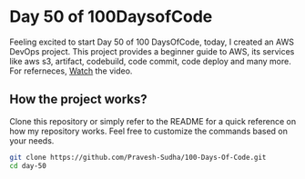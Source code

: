 # Day 50 of 100DaysofCode

Feeling excited to start Day 50 of 100 DaysOfCode, today, I created an AWS DevOps project. This project provides a beginner guide to AWS, its services like aws s3, artifact, codebuild, code commit, code deploy and many more. For referneces, [Watch](https://youtu.be/IUF-pfbYGvg?si=hu1DHRhcbn2rfT6W) the video.

## How the project works?

Clone this repository or simply refer to the README for a quick reference on how my repository works. Feel free to customize the commands based on your needs.

```bash
git clone https://github.com/Pravesh-Sudha/100-Days-Of-Code.git
cd day-50
```